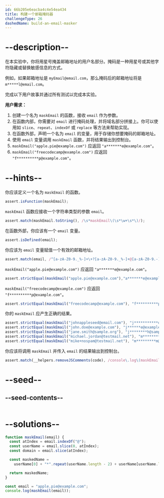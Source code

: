 ```yaml
---
id: 66b205e6eacba4c4e54ea434
title: 构建一个邮箱掩码器
challengeType: 26
dashedName: build-an-email-masker
---
```


# --description--

在本实验中，你将用星号掩盖邮箱地址的用户名部分。掩码是一种用星号或其他字符隐藏或替换敏感信息的方式。

例如，如果邮箱地址是 `myEmail@email.com`，那么掩码后的邮箱地址将是 `m*****l@email.com`。

完成以下用户故事并通过所有测试以完成本实验。

**用户需求：**

1. 创建一个名为 `maskEmail` 的函数，接收 `email` 作为参数。
2. 在函数内部，你需要对 `email` 进行掩码处理，并将域名部分拼接上。你可以使用如 `slice`、`repeat`、`indexOf` 或 `replace` 等方法来帮助实现。
3. 在函数外部，声明一个名为 `email` 的变量，用于存储你想要掩码的邮箱地址。
4. 使用 `email` 变量调用 `maskEmail` 函数，并将结果输出到控制台。
5. `maskEmail("apple.pie@example.com")` 应返回 `"a*******e@example.com"`。
6. `maskEmail("freecodecamp@example.com")` 应返回 `"f**********p@example.com"`。

# --hints--

你应该定义一个名为 `maskEmail` 的函数。

```js
assert.isFunction(maskEmail);
```

`maskEmail` 函数应接收一个字符串类型的参数 `email`。

```js
assert.match(maskEmail.toString(), /\s*maskEmail\(\s*\w+\s*\)/);
```

在函数外部，你应该有一个 `email` 变量。

```js
assert.isDefined(email);
```

你应该为 `email` 变量赋值一个有效的邮箱地址。

```js
assert.match(email, /^[a-zA-Z0-9._%-]+\+?[a-zA-Z0-9._%-]+@[a-zA-Z0-9.-]+\.[a-zA-Z]{2,}$/);
```

`maskEmail("apple.pie@example.com")` 应返回 `"a*******e@example.com"`。

```js
assert.strictEqual(maskEmail("apple.pie@example.com"),"a*******e@example.com");
```

`maskEmail("freecodecamp@example.com")` 应返回 `"f**********p@example.com"`。

```js
assert.strictEqual(maskEmail("freecodecamp@example.com"), "f**********p@example.com");
```

你的 `maskEmail` 应产生正确的结果。

```js
assert.strictEqual(maskEmail("johnappleseed@email.com"), "j***********d@email.com");
assert.strictEqual(maskEmail("john.doe@example.com"), "j******e@example.com");
assert.strictEqual(maskEmail("jane.smith@sample.org"), "j********h@sample.org");
assert.strictEqual(maskEmail("michael.jordan@testmail.net"), "m************n@testmail.net");
assert.strictEqual(maskEmail("mike+nospam@testmail.net"), "m*********m@testmail.net");
```

你应该将调用 `maskEmail` 并传入 `email` 的结果输出到控制台。

```js
assert.match(__helpers.removeJSComments(code), /console\.log\(maskEmail\(email\)\)/);
```

# --seed--

## --seed-contents--

```js

```

# --solutions--

```js
function maskEmail(email) {
  const atIndex = email.indexOf("@");
  const userName = email.slice(0, atIndex);
  const domain = email.slice(atIndex);

  const maskedName =
    userName[0] + "*".repeat(userName.length - 2) + userName[userName.length - 1] + domain;

  return maskedName;
}

const email = "apple.pie@example.com";
console.log(maskEmail(email));
```

